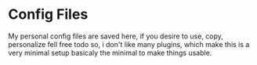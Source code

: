 # Config Files
My personal config files are saved here, if you desire to use, copy, personalize fell free todo so, i don't like many plugins, which make this is a very minimal setup basicaly the minimal to make things usable.

